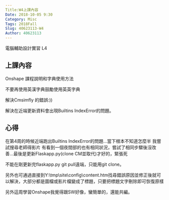 ```yaml
---
Title:W4上課內容
Date: 2018-10-05 9:30
Category: Misc
Tags: 2018Fall
Slug: 40623113-W4
Author: 40623113
---
```


電腦輔助設計實習 L4

<!-- PELICAN_END_SUMMARY -->

上課內容
----

Onshape 課程說明和字典使用方法

不要再使用英漢字典鼓勵使用英英字典

解決Cmsimfly 的錯誤:))

解決在近端更新資料會出現Builtins IndexError的問題。

心得
----

在第4周的時候近端跑出Builtins IndexError的問題...當下根本不知道怎麼半 我嘗試搜尋老師得影片 有看到一個夜間部的也有相同狀況，嘗試了相同步驟後沒改善...最後是更新Flaskapp.py(clone CM並取代)才好的，緊張死

不能在剛更新完flaskapp.py  git pull遠端，只能用git clone。

另外也可通過直接到Y:\tmp\site\config\content.htm找尋錯誤原因並修正後就可以解決，大部分都是圖檔或影片檔變成了標題，只要把標題文字刪除即可恢復原樣

另外這周學習Onshape我覺得跟SW好像，蠻簡單的，還能共編。
